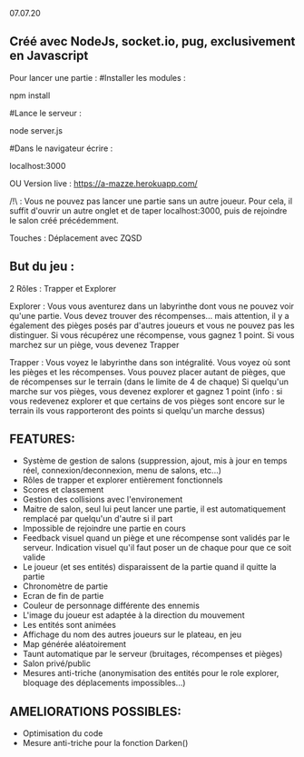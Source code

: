 07.07.20

Créé avec NodeJs, socket.io, pug, exclusivement en Javascript 
--------------------------------------------------------------
Pour lancer une partie :
#Installer les modules :

npm install

#Lance le serveur :

node server.js

#Dans le navigateur écrire :

localhost:3000

OU
Version live : https://a-mazze.herokuapp.com/

/!\ : Vous ne pouvez pas lancer une partie sans un autre joueur. Pour cela, il suffit d'ouvrir un autre onglet et de taper localhost:3000, puis de rejoindre le salon créé précédemment.

Touches :
Déplacement avec ZQSD

But du jeu :
--------------------------------------------------------------
2 Rôles : Trapper et Explorer

Explorer : Vous vous aventurez dans un labyrinthe dont vous ne pouvez voir qu'une partie. Vous devez trouver des récompenses... mais attention, 
        il y a également des pièges posés par d'autres joueurs et vous ne pouvez pas les distinguer. 
        Si vous récupérez une récompense, vous gagnez 1 point.
        Si vous marchez sur un piège, vous devenez Trapper

Trapper : Vous voyez le labyrinthe dans son intégralité.
        Vous voyez où sont les pièges et les récompenses.
        Vous pouvez placer autant de pièges, que de récompenses sur le terrain (dans le limite de 4 de chaque)
        Si quelqu'un marche sur vos pièges, vous devenez explorer et gagnez 1 point
        (info : si vous redevenez explorer et que certains de vos pièges sont encore sur le terrain ils vous rapporteront des points si quelqu'un marche dessus)

FEATURES:
--------------------------------------------------------------
- Système de gestion de salons (suppression, ajout, mis à jour en temps réel, connexion/deconnexion, menu de salons, etc...)
- Rôles de trapper et explorer entièrement fonctionnels
- Scores et classement
- Gestion des collisions avec l'environement
- Maitre de salon, seul lui peut lancer une partie, il est automatiquement remplacé par quelqu'un d'autre si il part
- Impossible de rejoindre une partie en cours
- Feedback visuel quand un piège et une récompense sont validés par le serveur. Indication visuel qu'il faut poser un de chaque pour que ce soit valide
- Le joueur (et ses entités) disparaissent de la partie quand il quitte la partie
- Chronomètre de partie
- Ecran de fin de partie
- Couleur de personnage différente des ennemis
- L'image du joueur est adaptée à la direction du mouvement
- Les entités sont animées
- Affichage du nom des autres joueurs sur le plateau, en jeu
- Map générée aléatoirement
- Taunt automatique par le serveur (bruitages, récompenses et pièges)
- Salon privé/public
- Mesures anti-triche (anonymisation des entités pour le role explorer, bloquage des déplacements impossibles...)

AMELIORATIONS POSSIBLES:
--------------------------------------------------------------
- Optimisation du code
- Mesure anti-triche pour la fonction Darken()


